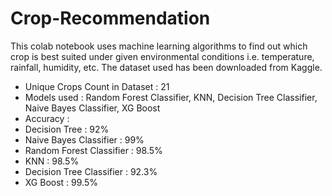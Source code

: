 # Crop-Recommendation
This colab notebook uses machine learning algorithms to find out which crop is best suited under given environmental conditions i.e. temperature, rainfall, humidity, etc. The dataset used has been downloaded from Kaggle.
- Unique Crops Count in Dataset : 21
- Models used : Random Forest Classifier, KNN, Decision Tree Classifier, Naive Bayes Classifier, XG Boost
- Accuracy :
- Decision Tree : 92%
- Naive Bayes Classifier : 99%
- Random Forest Classifier : 98.5%
- KNN : 98.5%
- Decision Tree Classifier : 92.3%
- XG Boost : 99.5%
